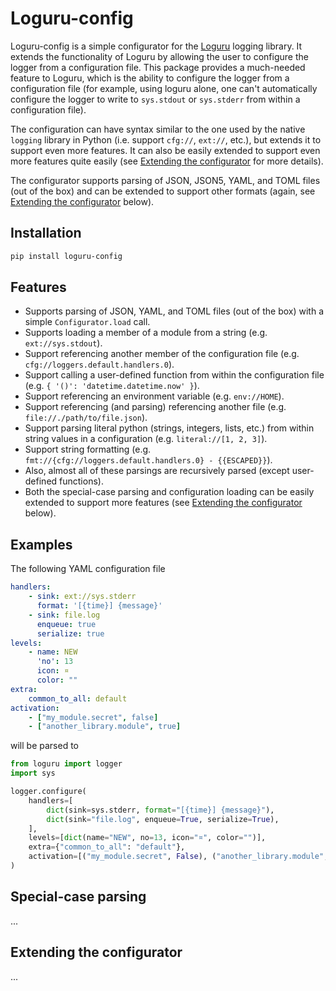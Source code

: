 # Loguru-config

Loguru-config is a simple configurator for the [Loguru](https://github.com/Delgan/loguru) logging library. It extends
the functionality of Loguru by allowing the user to configure the logger from a configuration file. This package 
provides a much-needed feature to Loguru, which is the ability to configure the logger from a configuration file (for
example, using loguru alone, one can't automatically configure the logger to write to `sys.stdout` or `sys.stderr`
from within a configuration file).

The configuration can have syntax similar to the one used by the native `logging` library in Python (i.e. support
`cfg://`, `ext://`, etc.), but extends it to support even more features. It can also be easily extended to support even
more features quite easily (see [Extending the configurator](#extending-the-configurator) for more details).

The configurator supports parsing of JSON, JSON5, YAML, and TOML files (out of the box) and can be extended to support 
other formats (again, see [Extending the configurator](#extending-the-configurator) below).

## Installation

```bash
pip install loguru-config
```

## Features

- Supports parsing of JSON, YAML, and TOML files (out of the box) with a simple `Configurator.load` call.
- Supports loading a member of a module from a string (e.g. `ext://sys.stdout`).
- Support referencing another member of the configuration file (e.g. `cfg://loggers.default.handlers.0`).
- Support calling a user-defined function from within the configuration file (e.g. `{ '()': 'datetime.datetime.now' }`).
- Support referencing an environment variable (e.g. `env://HOME`).
- Support referencing (and parsing) referencing another file (e.g. `file://./path/to/file.json`).
- Support parsing literal python (strings, integers, lists, etc.) from within string values in a configuration (e.g.
  `literal://[1, 2, 3]`). 
- Support string formatting (e.g. `fmt://{cfg://loggers.default.handlers.0} - {{ESCAPED}}`).
- Also, almost all of these parsings are recursively parsed (except user-defined functions).
- Both the special-case parsing and configuration loading can be easily extended to support more features (see
  [Extending the configurator](#extending-the-configurator) below).

## Examples

The following YAML configuration file

```yaml
handlers:
    - sink: ext://sys.stderr
      format: '[{time}] {message}'
    - sink: file.log
      enqueue: true
      serialize: true
levels:
    - name: NEW
      'no': 13
      icon: ¤
      color: ""
extra:
    common_to_all: default
activation:
    - ["my_module.secret", false]
    - ["another_library.module", true]
```

will be parsed to  
```python
from loguru import logger
import sys

logger.configure(
    handlers=[
        dict(sink=sys.stderr, format="[{time}] {message}"),
        dict(sink="file.log", enqueue=True, serialize=True),
    ],
    levels=[dict(name="NEW", no=13, icon="¤", color="")],
    extra={"common_to_all": "default"},
    activation=[("my_module.secret", False), ("another_library.module", True)],
)
```

## Special-case parsing

...

## Extending the configurator

...